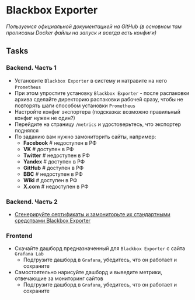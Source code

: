 # Blackbox Exporter
_Пользуемся официальной документацией на GitHub (в основном там прописаны Docker файлы на запуск и всегда есть конфиги)_
## Tasks
### Backend. Часть 1

 - Установите `Blackbox Exporter` в систему и натравите на него `Prometheus`
 - При этом упростите установку `Blackbox Exporter` - после распаковки архива сделайте директорию распаковки рабочей сразу, чтобы не повторять шаги способом установки `Prometheus`
 - Настройте конфиг экспортера (подсказка: возможно правильный конфиг нужен не один?)
 - Перейдите на страницу `/metrics` и удостоверьтесь, что экспортер поднялся
 - По заданию вам нужно замониторить сайты, например:
   - **Facebook** # недоступен в РФ
   - **VK**       # доступен в РФ
   - **Twitter**  # недоступен в РФ
   - **Yandex**   # доступен в РФ
   - **GitHub**   # доступен в РФ
   - **BBC**      # недоступен в РФ
   - **Wiki**     # доступен в РФ
   - **X.com**    # недоступен в РФ

### Backend. Часть 2
 - [Сгенерируйте сертификаты и замониторьте их стандартными средствами Blackbox Exporter](https://github.com/lamjob1993/linux-monitoring/blob/main/blackbox-exporter/tasks_2.md)

### Frontend
 - Скачайте дашборд предназначенный для `Blackbox Exporter` с сайта `Grafana Lab`
   - Подгрузите дашборд в `Grafana`, убедитесь, что он работает и сохраните
 - Самостоятельно нарисуйте дашборд и выведите метрики, отвечающие за мониторинг сайтов
   - Подгрузите дашборд в `Grafana`, убедитесь, что он работает и сохраните

